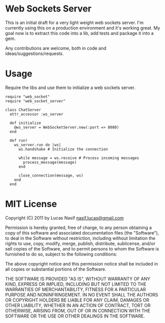 Web Sockets Server
==================

This is an initial draft for a very light weight web sockets server. I'm currently using this on a production environment and it's working great. My goal now is to extract this code into a lib, add tests and package it into a gem.

Any contributions are welcome, both in code and ideas/suggestions/requests.

Usage
=====

Require the libs and use them to initialize a web sockets server.

    require "web_socket"
    require "web_socket_server"

    class ChatServer
      attr_accessor :ws_server

      def initialize
        @ws_server = WebSocketServer.new(:port => 8080)
      end

      def run!
        ws_server.run do |ws|
          ws.handshake # Initialize the connection

          while message = ws.receive # Process incoming messages
            process_message(message)
          end

          close_connection(message, ws)
        end
      end

MIT License
===========

Copyright (C) 2011 by Lucas Nasif  nasif.lucas@gmail.com

Permission is hereby granted, free of charge, to any person obtaining a copy of this software and associated documentation files (the "Software"), to deal in the Software without restriction, including without limitation the rights to use, copy, modify, merge, publish, distribute, sublicense, and/or sell copies of the Software, and to permit persons to whom the Software is furnished to do so, subject to the following conditions:

The above copyright notice and this permission notice shall be included in all copies or substantial portions of the Software.

THE SOFTWARE IS PROVIDED "AS IS", WITHOUT WARRANTY OF ANY KIND, EXPRESS OR IMPLIED, INCLUDING BUT NOT LIMITED TO THE WARRANTIES OF MERCHANTABILITY, FITNESS FOR A PARTICULAR PURPOSE AND NONINFRINGEMENT. IN NO EVENT SHALL THE AUTHORS OR COPYRIGHT HOLDERS BE LIABLE FOR ANY CLAIM, DAMAGES OR OTHER LIABILITY, WHETHER IN AN ACTION OF CONTRACT, TORT OR OTHERWISE, ARISING FROM, OUT OF OR IN CONNECTION WITH THE SOFTWARE OR THE USE OR OTHER DEALINGS IN THE SOFTWARE.
